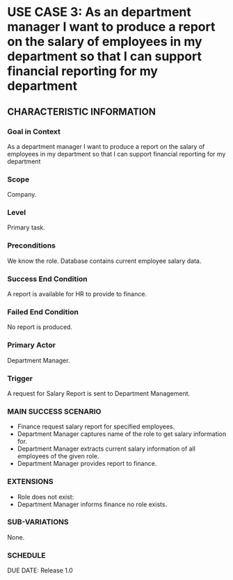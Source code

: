 # USE CASE 3:  As an department manager I want to produce a report on the salary of employees in my department so that I can support financial reporting for my department
## CHARACTERISTIC INFORMATION

### Goal in Context
As a department manager I want to produce a report on the salary of employees in my department so that I can support financial reporting for my department
### **Scope**
Company.

### Level
Primary task.

### Preconditions
We know the role. Database contains current employee salary data.

### Success End Condition

A report is available for HR to provide to finance.

### Failed End Condition

No report is produced.

### Primary Actor

Department Manager.

### Trigger

A request for Salary Report is sent to Department Management.

### MAIN SUCCESS SCENARIO
*    Finance request salary report for specified employees.
*    Department Manager captures name of the role to get salary information for.
*    Department Manager extracts current salary information of all employees of the given role.
*    Department Manager provides report to finance.

### EXTENSIONS

* Role does not exist:
* Department Manager informs finance no role exists.

### SUB-VARIATIONS

None.

### SCHEDULE

DUE DATE: Release 1.0